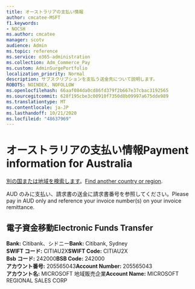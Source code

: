 ```yaml
---
title: オーストラリアの支払い情報
author: cmcatee-MSFT
f1.keywords:
- NOCSH
ms.author: cmcatee
manager: scotv
audience: Admin
ms.topic: reference
ms.service: o365-administration
ms.collection: Adm_Commerce_Pay
ms.custom: AdminSurgePortfolio
localization_priority: Normal
description: サブスクリプションを支払う送金先について説明します。
ROBOTS: NOINDEX, NOFOLLOW
ms.openlocfilehash: 66aaf084da0cd86fd379f2b667e37cbac3192565
ms.sourcegitcommit: 628f195cbe3c00910f7350d8b09997a675dde989
ms.translationtype: MT
ms.contentlocale: ja-JP
ms.lasthandoff: 10/21/2020
ms.locfileid: "48637969"
---
```

# <a name="payment-information-for-australia"></a><span data-ttu-id="9eb38-103">オーストラリアの支払い情報</span><span class="sxs-lookup"><span data-stu-id="9eb38-103">Payment information for Australia</span></span>

<span data-ttu-id="9eb38-104">[別の国または地域を検索します](../billing-and-payments/pay-for-your-subscription.md)。</span><span class="sxs-lookup"><span data-stu-id="9eb38-104">[Find another country or region](../billing-and-payments/pay-for-your-subscription.md).</span></span>

<span data-ttu-id="9eb38-105">AUD のみに支払い、請求書の送金に請求書番号を参照してください。</span><span class="sxs-lookup"><span data-stu-id="9eb38-105">Please pay in AUD only and reference your invoice number(s) on your invoice remittance.</span></span>

## <a name="electronic-funds-transfer"></a><span data-ttu-id="9eb38-106">電子資金移動</span><span class="sxs-lookup"><span data-stu-id="9eb38-106">Electronic Funds Transfer</span></span>

<span data-ttu-id="9eb38-107">**Bank:** Citibank、シドニー</span><span class="sxs-lookup"><span data-stu-id="9eb38-107">**Bank:** Citibank, Sydney</span></span>  
<span data-ttu-id="9eb38-108">**SWIFT コード:** CITIAU2X</span><span class="sxs-lookup"><span data-stu-id="9eb38-108">**SWIFT Code:** CITIAU2X</span></span>  
<span data-ttu-id="9eb38-109">**Bsb コード:** 242000</span><span class="sxs-lookup"><span data-stu-id="9eb38-109">**BSB Code:** 242000</span></span>  
<span data-ttu-id="9eb38-110">**アカウント番号:** 205565043</span><span class="sxs-lookup"><span data-stu-id="9eb38-110">**Account Number:** 205565043</span></span>  
<span data-ttu-id="9eb38-111">**アカウント名:** MICROSOFT 地域販売企業</span><span class="sxs-lookup"><span data-stu-id="9eb38-111">**Account Name:** MICROSOFT REGIONAL SALES CORP</span></span>  